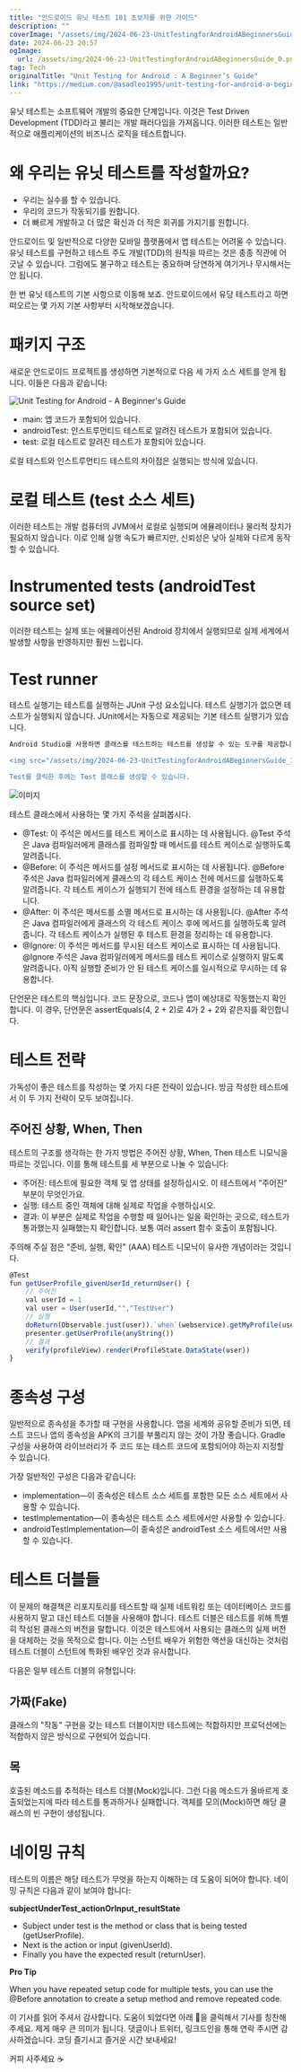```yaml
---
title: "안드로이드 유닛 테스트 101 초보자를 위한 가이드"
description: ""
coverImage: "/assets/img/2024-06-23-UnitTestingforAndroidABeginnersGuide_0.png"
date: 2024-06-23 20:57
ogImage:
  url: /assets/img/2024-06-23-UnitTestingforAndroidABeginnersGuide_0.png
tag: Tech
originalTitle: "Unit Testing for Android : A Beginner’s Guide"
link: "https://medium.com/@asadleo1995/unit-testing-for-android-a-beginners-guide-f8681cba3c22"
---
```


유닛 테스트는 소프트웨어 개발의 중요한 단계입니다. 이것은 Test Driven Development (TDD)라고 불리는 개발 패러다임을 가져옵니다. 이러한 테스트는 일반적으로 애플리케이션의 비즈니스 로직을 테스트합니다.

# 왜 우리는 유닛 테스트를 작성할까요?

- 우리는 실수를 할 수 있습니다.
- 우리의 코드가 작동되기를 원합니다.
- 더 빠르게 개발하고 더 많은 확신과 더 적은 회귀를 가지기를 원합니다.

안드로이드 및 일반적으로 다양한 모바일 플랫폼에서 앱 테스트는 어려울 수 있습니다. 유닛 테스트를 구현하고 테스트 주도 개발(TDD)의 원칙을 따르는 것은 종종 직관에 어긋날 수 있습니다. 그럼에도 불구하고 테스트는 중요하며 당연하게 여기거나 무시해서는 안 됩니다.

<div class="content-ad"></div>

한 번 유닛 테스트의 기본 사항으로 이동해 보죠. 안드로이드에서 유당 테스트라고 하면 떠오르는 몇 가지 기본 사항부터 시작해보겠습니다.

# 패키지 구조

새로운 안드로이드 프로젝트를 생성하면 기본적으로 다음 세 가지 소스 세트를 얻게 됩니다. 이들은 다음과 같습니다:

![Unit Testing for Android - A Beginner's Guide](/assets/img/2024-06-23-UnitTestingforAndroidABeginnersGuide_0.png)

<div class="content-ad"></div>

- main: 앱 코드가 포함되어 있습니다.
- androidTest: 인스트루먼티드 테스트로 알려진 테스트가 포함되어 있습니다.
- test: 로컬 테스트로 알려진 테스트가 포함되어 있습니다.

로컬 테스트와 인스트루먼티드 테스트의 차이점은 실행되는 방식에 있습니다.

# 로컬 테스트 (test 소스 세트)

이러한 테스트는 개발 컴퓨터의 JVM에서 로컬로 실행되며 에뮬레이터나 물리적 장치가 필요하지 않습니다. 이로 인해 실행 속도가 빠르지만, 신뢰성은 낮아 실제와 다르게 동작할 수 있습니다.

<div class="content-ad"></div>

# Instrumented tests (androidTest source set)

이러한 테스트는 실제 또는 에뮬레이션된 Android 장치에서 실행되므로 실제 세계에서 발생할 사항을 반영하지만 훨씬 느립니다.

# Test runner

테스트 실행기는 테스트를 실행하는 JUnit 구성 요소입니다. 테스트 실행기가 없으면 테스트가 실행되지 않습니다. JUnit에서는 자동으로 제공되는 기본 테스트 실행기가 있습니다.

<div class="content-ad"></div>

```js
Android Studio를 사용하면 클래스를 테스트하는 테스트를 생성할 수 있는 도구를 제공합니다. 테스트할 클래스를 마우스 오른쪽 버튼으로 클릭하고 Generate ` Test를 선택하세요.

<img src="/assets/img/2024-06-23-UnitTestingforAndroidABeginnersGuide_1.png" />

Test를 클릭한 후에는 Test 클래스를 생성할 수 있습니다.
```

<div class="content-ad"></div>

![이미지](/assets/img/2024-06-23-UnitTestingforAndroidABeginnersGuide_2.png)

테스트 클래스에서 사용하는 몇 가지 주석을 살펴봅시다.

- @Test: 이 주석은 메서드를 테스트 케이스로 표시하는 데 사용됩니다. @Test 주석은 Java 컴파일러에게 클래스를 컴파일할 때 메서드를 테스트 케이스로 실행하도록 알려줍니다.
- @Before: 이 주석은 메서드를 설정 메서드로 표시하는 데 사용됩니다. @Before 주석은 Java 컴파일러에게 클래스의 각 테스트 케이스 전에 메서드를 실행하도록 알려줍니다. 각 테스트 케이스가 실행되기 전에 테스트 환경을 설정하는 데 유용합니다.
- @After: 이 주석은 메서드를 소멸 메서드로 표시하는 데 사용됩니다. @After 주석은 Java 컴파일러에게 클래스의 각 테스트 케이스 후에 메서드를 실행하도록 알려줍니다. 각 테스트 케이스가 실행된 후 테스트 환경을 정리하는 데 유용합니다.
- @Ignore: 이 주석은 메서드를 무시된 테스트 케이스로 표시하는 데 사용됩니다. @Ignore 주석은 Java 컴파일러에게 메서드를 테스트 케이스로 실행하지 말도록 알려줍니다. 아직 실행할 준비가 안 된 테스트 케이스를 일시적으로 무시하는 데 유용합니다.

단언문은 테스트의 핵심입니다. 코드 문장으로, 코드나 앱이 예상대로 작동했는지 확인합니다. 이 경우, 단언문은 assertEquals(4, 2 + 2)로 4가 2 + 2와 같은지를 확인합니다.

<div class="content-ad"></div>

# 테스트 전략

가독성이 좋은 테스트를 작성하는 몇 가지 다른 전략이 있습니다. 방금 작성한 테스트에서 이 두 가지 전략이 모두 보여집니다.

## 주어진 상황, When, Then

테스트의 구조를 생각하는 한 가지 방법은 주어진 상황, When, Then 테스트 니모닉을 따르는 것입니다. 이를 통해 테스트를 세 부분으로 나눌 수 있습니다:

<div class="content-ad"></div>

- 주어진: 테스트에 필요한 객체 및 앱 상태를 설정하십시오. 이 테스트에서 "주어진" 부분이 무엇인가요.
- 실행: 테스트 중인 객체에 대해 실제로 작업을 수행하십시오.
- 결과: 이 부분은 실제로 작업을 수행할 때 일어나는 일을 확인하는 곳으로, 테스트가 통과했는지 실패했는지 확인합니다. 보통 여러 assert 함수 호출이 포함됩니다.

주의해 주실 점은 "준비, 실행, 확인" (AAA) 테스트 니모닉이 유사한 개념이라는 것입니다.

```js
@Test
fun getUserProfile_givenUserId_returnUser() {
    // 주어진
    val userId = 1
    val user = User(userId,"","TestUser")
    // 실행
    doReturn(Observable.just(user)).`when`(webservice).getMyProfile(userId)
    presenter.getUserProfile(anyString())
    // 결과
    verify(profileView).render(ProfileState.DataState(user))
}
```

# 종속성 구성

<div class="content-ad"></div>

일반적으로 종속성을 추가할 때 구현을 사용합니다. 앱을 세계와 공유할 준비가 되면, 테스트 코드나 앱의 종속성을 APK의 크기를 부풀리지 않는 것이 가장 좋습니다. Gradle 구성을 사용하여 라이브러리가 주 코드 또는 테스트 코드에 포함되어야 하는지 지정할 수 있습니다.

가장 일반적인 구성은 다음과 같습니다:

- implementation—이 종속성은 테스트 소스 세트를 포함한 모든 소스 세트에서 사용할 수 있습니다.
- testImplementation—이 종속성은 테스트 소스 세트에서만 사용할 수 있습니다.
- androidTestImplementation—이 종속성은 androidTest 소스 세트에서만 사용할 수 있습니다.

# 테스트 더블들

<div class="content-ad"></div>

이 문제의 해결책은 리포지토리를 테스트할 때 실제 네트워킹 또는 데이터베이스 코드를 사용하지 말고 대신 테스트 더블을 사용해야 합니다. 테스트 더블은 테스트를 위해 특별히 작성된 클래스의 버전을 말합니다. 이것은 테스트에서 사용되는 클래스의 실제 버전을 대체하는 것을 목적으로 합니다. 이는 스턴트 배우가 위험한 액션을 대신하는 것처럼 테스트 더블이 스턴트에 특화된 배우인 것과 유사합니다.

다음은 일부 테스트 더블의 유형입니다:

## 가짜(Fake)

클래스의 "작동" 구현을 갖는 테스트 더블이지만 테스트에는 적합하지만 프로덕션에는 적합하지 않은 방식으로 구현되어 있습니다.

<div class="content-ad"></div>

## 목

호출된 메소드를 추적하는 테스트 더블(Mock)입니다. 그런 다음 메소드가 올바르게 호출되었는지에 따라 테스트를 통과하거나 실패합니다. 객체를 모의(Mock)하면 해당 클래스의 빈 구현이 생성됩니다.

# 네이밍 규칙

테스트의 이름은 해당 테스트가 무엇을 하는지 이해하는 데 도움이 되어야 합니다. 네이밍 규칙은 다음과 같이 보여야 합니다:

<div class="content-ad"></div>

**subjectUnderTest_actionOrInput_resultState**

- Subject under test is the method or class that is being tested (getUserProfile).
- Next is the action or input (givenUserId).
- Finally you have the expected result (returnUser).

**Pro Tip**

When you have repeated setup code for multiple tests, you can use the @Before annotation to create a setup method and remove repeated code.

<div class="content-ad"></div>

이 기사를 읽어 주셔서 감사합니다. 도움이 되었다면 아래 👏을 클릭해서 기사를 칭찬해주세요. 제게 매우 큰 의미가 됩니다. 댓글이나 트위터, 링크드인을 통해 연락 주시면 감사하겠습니다. 코딩 즐기시고 즐거운 시간 보내세요!

커피 사주세요 ☕
